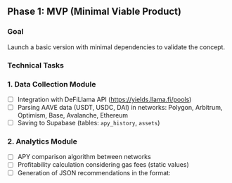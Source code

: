 ## Phase 1: MVP (Minimal Viable Product)

### Goal

Launch a basic version with minimal dependencies to validate the concept.

### Technical Tasks

### 1. Data Collection Module

- [ ] Integration with DeFiLlama API (https://yields.llama.fi/pools)
- [ ] Parsing AAVE data (USDT, USDC, DAI) in networks: Polygon, Arbitrum, Optimism, Base, Avalanche, Ethereum
- [ ] Saving to Supabase (tables: `apy_history`, `assets`)

### 2. Analytics Module

- [ ] APY comparison algorithm between networks
- [ ] Profitability calculation considering gas fees (static values)
- [ ] Generation of JSON recommendations in the format:
